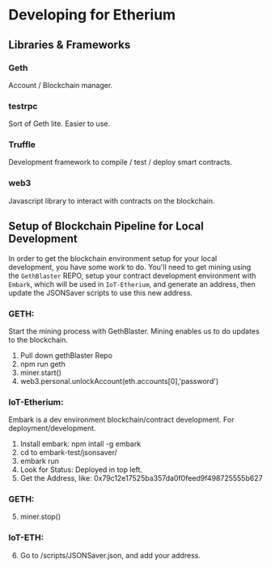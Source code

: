 # Developing for Etherium

## Libraries & Frameworks

### Geth
Account / Blockchain manager.
### testrpc
Sort of Geth lite. Easier to use.
### Truffle
Development framework to compile / test / deploy smart contracts.
### web3
Javascript library to interact with contracts on the blockchain.


## Setup of Blockchain Pipeline for Local Development
In order to get the blockchain environment setup for your local development, you have some work to do. You'll need to get mining using the `GethBlaster` REPO, setup your contract development environment with `Embark`, which will be used in `IoT-Etherium`, and generate an address, then update the JSONSaver scripts to use this new address.

### GETH:
Start the mining process with GethBlaster. Mining enables us to do updates to the blockchain.
1. Pull down gethBlaster Repo
2. npm run geth
3. miner.start()
4. web3.personal.unlockAccount(eth.accounts[0],'password')

### IoT-Etherium:
Embark is a dev environment blockchain/contract development. For deployment/development.
1. Install embark: npm intall -g embark
2. cd to embark-test/jsonsaver/
3. embark run
4. Look for Status: Deployed in top left.
5. Get the Address, like: 0x79c12e17525ba357da0f0feed9f498725555b627

### GETH:
5. miner.stop()

### IoT-ETH:
6. Go to /scripts/JSONSaver.json, and add your address.
